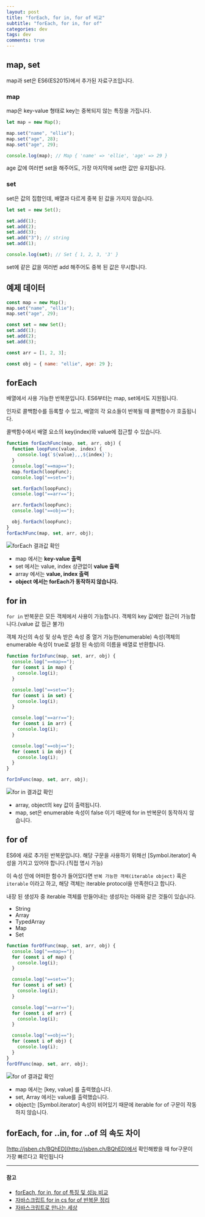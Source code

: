 ```yaml
---
layout: post
title: "forEach, for in, for of 비교"
subtitle: "forEach, for in, for of"
categories: dev
tags: dev
comments: true
---
```


## map, set

map과 set은 ES6(ES2015)에서 추가된 자료구조입니다.

### map

map은 key-value 형태로 key는 중복되지 않는 특징을 가집니다.

```js
let map = new Map();

map.set("name", "ellie");
map.set("age", 28);
map.set("age", 29);

console.log(map); // Map { 'name' => 'ellie', 'age' => 29 }
```

age 값에 여러번 set을 해주어도, 가장 마지막에 set한 값만 유지됩니다.

### set

set은 값의 집합인데, 배열과 다르게 중복 된 값을 가지지 않습니다.

```js
let set = new Set();

set.add(1);
set.add(2);
set.add(3);
set.add("3"); // string
set.add(1);

console.log(set); // Set { 1, 2, 3, '3' }
```

set에 같은 값을 여러번 add 해주어도 중복 된 값은 무시합니다.

## 예제 데이터

```js
const map = new Map();
map.set("name", "ellie");
map.set("age", 29);

const set = new Set();
set.add(1);
set.add(2);
set.add(3);

const arr = [1, 2, 3];

const obj = { name: "ellie", age: 29 };
```

## forEach

배열에서 사용 가능한 반복문입니다. ES6부터는 map, set에서도 지원됩니다.

인자로 콜백함수를 등록할 수 있고, 배열의 각 요소들이 반복될 때 콜백함수가 호출됩니다.

콜백함수에서 배열 요소의 key(index)와 value에 접근할 수 있습니다.

```js
function forEachFunc(map, set, arr, obj) {
  function loopFunc(value, index) {
    console.log(`${value},,,${index}`);
  }
  console.log("==map==");
  map.forEach(loopFunc);
  console.log("==set==");

  set.forEach(loopFunc);
  console.log("==arr==");

  arr.forEach(loopFunc);
  console.log("==obj==");

  obj.forEach(loopFunc);
}
forEachFunc(map, set, arr, obj);
```

![forEach 결과값 확인](https://ellie-shim.github.io/assets/img/forEachloop.png)

- map 에서는 **key-value 출력**
- set 에서는 value, index 상관없이 **value 출력**
- array 에서는 **value, index 출력**
- **object 에서는 forEach가 동작하지 않습니다.**

## for in

`for in` 반복문은 모든 객체에서 사용이 가능합니다. 객체의 key 값에만 접근이 가능합니다.(value 값 접근 불가)

객체 자신의 속성 및 상속 받은 속성 중 열거 가능한(enumerable) 속성(객체의 enumerable 속성이 true로 설정 된 속성)의 이름을 배열로 반환합니다.

```js
function forInFunc(map, set, arr, obj) {
  console.log("==map==");
  for (const i in map) {
    console.log(i);
  }

  console.log("==set==");
  for (const i in set) {
    console.log(i);
  }

  console.log("==arr==");
  for (const i in arr) {
    console.log(i);
  }

  console.log("==obj==");
  for (const i in obj) {
    console.log(i);
  }
}

forInFunc(map, set, arr, obj);
```

![for in 결과값 확인](https://ellie-shim.github.io/assets/img/forinloop.png)

- array, object의 key 값이 출력됩니다.
- map, set은 enumerable 속성이 false 이기 때문에 for in 반복문이 동작하지 않습니다.

## for of

ES6에 새로 추가된 반복문입니다. 해당 구문을 사용하기 위해선 [Symbol.iterator] 속성을 가지고 있어야 합니다.(직접 명시 가능)

이 속성 안에 어떠한 함수가 들어있다면 `반복 가능한 객체(iterable object)` 혹은 `iterable` 이라고 하고, 해당 객체는 iterable protocol을 만족한다고 합니다.

내장 된 생성자 중 iterable 객체를 만들어내는 생성자는 아래와 같은 것들이 있습니다.

- String
- Array
- TypedArray
- Map
- Set

```js
function forOfFunc(map, set, arr, obj) {
  console.log("==map==");
  for (const i of map) {
    console.log(i);
  }

  console.log("==set==");
  for (const i of set) {
    console.log(i);
  }

  console.log("==arr==");
  for (const i of arr) {
    console.log(i);
  }

  console.log("==obj==");
  for (const i of obj) {
    console.log(i);
  }
}
forOfFunc(map, set, arr, obj);
```

![for of 결과값 확인](https://ellie-shim.github.io/assets/img/forofloop.png)

- map 에서는 [key, value] 를 출력했습니다.
- set, Array 에서는 value를 출력했습니다.
- object는 [Symbol.iterator] 속성이 비어있기 때문에 iterable for of 구문이 작동하지 않습니다.

## forEach, for ..in, for ..of 의 속도 차이

[http://jsben.ch/BQhED](http://jsben.ch/BQhED)에서 확인해봤을 때 for구문이 가장 빠르다고 확인됩니다

---

#### 참고

- [forEach, for in, for of 특징 및 성능 비교](https://medium.com/sjk5766/foreach-for-in-for-of-%ED%8A%B9%EC%A7%95-%EB%B0%8F-%EC%84%B1%EB%8A%A5-%EB%B9%84%EA%B5%90-47a77464b034)
- [자바스크립트 for in cs for of 반복문 정리](https://jsdev.kr/t/for-in-vs-for-of/2938/1)
- [자바스크립트로 만나는 세상](https://helloworldjavascript.net/pages/175-control-statement.html)
